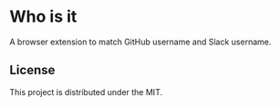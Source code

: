 # Who is it

A browser extension to match GitHub username and Slack username.

## License

This project is distributed under the MIT.
